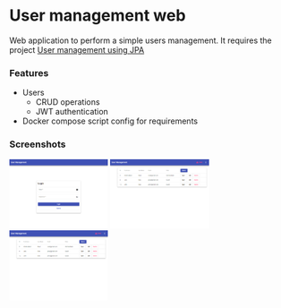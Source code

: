 # User management web
Web application to perform a simple users management. It requires the project [User management using JPA](https://github.com/CamiloDelReal/project-user-management-with-jpa-and-tests)

### Features
- Users
  * CRUD operations
  * JWT authentication
- Docker compose script config for requirements

### Screenshots
<p float="left">
<img src="https://github.com/CamiloDelReal/project-user-management-web/blob/main/screenshots/sshot-1.png" width="35%" height="35%" />
<img src="https://github.com/CamiloDelReal/project-user-management-web/blob/main/screenshots/sshot-2.png" width="35%" height="35%" />
<img src="https://github.com/CamiloDelReal/project-user-management-web/blob/main/screenshots/sshot-2.png" width="35%" height="35%" />
</p>